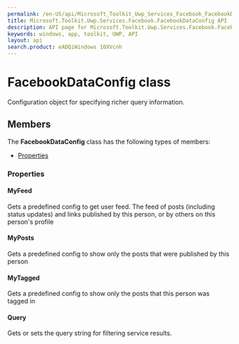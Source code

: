 ```yaml
---
permalink: /en-US/api/Microsoft_Toolkit_Uwp_Services_Facebook_FacebookDataConfig.htm
title: Microsoft.Toolkit.Uwp.Services.Facebook.FacebookDataConfig API 
description: API page for Microsoft.Toolkit.Uwp.Services.Facebook.FacebookDataConfig
keywords: windows, app, toolkit, UWP, API
layout: api
search.product: eADQiWindows 10XVcnh
---
```



# FacebookDataConfig class

Configuration object for specifying richer query information.

## Members

The **FacebookDataConfig** class has the following types of members:

* [Properties](#Properties)

### Properties

#### MyFeed

Gets a predefined config to get user feed. The feed of posts (including status updates) and links published by this person, or by others on this person's profile





#### MyPosts

Gets a predefined config to show only the posts that were published by this person





#### MyTagged

Gets a predefined config to show only the posts that this person was tagged in





#### Query

Gets or sets the query string for filtering service results.




